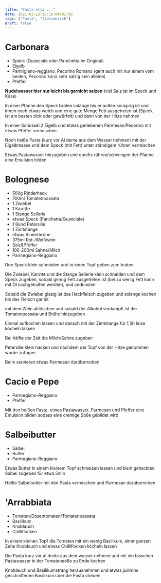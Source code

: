 ```yaml
---
title: "Pasta alla ..."
date: 2021-03-22T18:19:04+01:00
tags: ["Pasta", "Italienisch"]
draft: false
---
```


Carbonara
============ 

- Speck (Guanciale oder Panchetta im Original)
- Eigelb
- Parmigiano-reggiano, Pecorino Romano (geht auch mit nur einem vom beiden, Pecorino kann sehr salzig sein alleine)
- Pfeffer

**Nudelwasser hier nur leicht bis garnicht salzen** (viel Salz ist im Speck und Käse)

In einer Pfanne den Speck braten solange bis er außen knusprig ist und innen noch etwas weich und eine gute Menge Fett ausgetreten ist (Speck ist am besten dick oder gewürfelt) und dann von der Hitze nehmen

In einer Schüssel 2 Eigelb und etwas geriebenen Parmesan/Pecorino mit etwas Pfeffer vermischen

Noch heiße Pasta (kurz vor Al dente aus dem Wasser nehmen) mit der Eigelbmasse und dem Speck (mit Fett) unter ständigem rühren vermischen

Etwas Pastawasser hinzugeben und durchs rühren/schwingen der Pfanne eine Emulsion bilden

Bolognese
============ 

- 500g Rinderhack
- 700ml Tomatenpassata
- 1 Zwiebel
- 1 Karotte
- 1 Stange Sellerie
- etwas Speck (Panchetta/Guanciale)
- 1 Bund Petersilie
- 1 Zimtstange
- etwas Rinderbrühe
- 375ml Rot-/Weißwein
- Salz&Pfeffer
- 100-200ml Sahne/Milch
- Parmegiano-Reggiano

Den Speck klein schneiden und in einen Topf geben zum braten

Die Zwiebel, Karotte und die Stange Sellerie klein schneiden und dem Speck zugeben, sobald genug Fett ausgetreten ist (bei zu wenig Fett kann mit Öl nachgeholfen werden), und andünsten

Sobald die Zwiebel glasig ist das Hackfleisch zugeben und solange kochen bis das Fleisch gar ist

mit dem Wein ablöschen und sobald der Alkohol verdampft ist die Tomatenpassata und Brühe hinzugeben

Einmal aufkochen lassen und danach mit der Zimtstange für 1,5h leise köcheln lassen

Bei hälfte der Zeit die Milch/Sahne zugeben

Petersilie klein hacken und nachdem der Topf von der Hitze genommen wurde zufügen

Beim servieren etwas Parmesan darüberreiben
 

Cacio e Pepe
============
 
- Parmegiano-Reggiano
- Pfeffer

Mit den heißen Pasta, etwas Pastawasser, Parmesan und Pfeffer eine Emulsion bilden sodass eine cremige Soße gebildet wird


Salbeibutter
============
 
- Salbei
- Butter
- Parmegiano-Reggiano

Etwas Butter in einem kleinem Topf schmelzen lassen und klein gehackten Salbei zugeben für etwa 3min

Heiße Salbeibutter mit den Pasta vermischen und Parmesan darüberreiben

'Arrabbiata
============
 
- Tomaten/Dosentomaten/Tomatenpassata
- Basilikum
- Knoblauch
- Chilliflocken

In einem kleinen Topf die Tomaten mit ein wenig Basilikum, einer ganzen Zehe Knoblauch und etwas Chilliflocken köcheln lassen

Die Pasta kurz vor al dente aus dem wasser nehmen und mit ein bisschen Pastawasser in der Tomatensoße zu Ende kochen

Knoblauch und Basilikumstrang herausnehmen und etwas *julienne* geschnittenen Basilikum über die Pasta streuen
